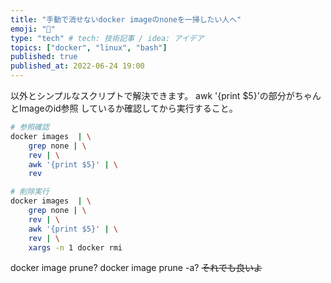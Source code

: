 ```yaml
---
title: "手動で消せないdocker imageのnoneを一掃したい人へ"
emoji: "🐥"
type: "tech" # tech: 技術記事 / idea: アイデア
topics: ["docker", "linux", "bash"]
published: true
published_at: 2022-06-24 19:00 
---
```


以外とシンプルなスクリプトで解決できます。
awk '{print $5}'の部分がちゃんとImageのid参照
しているか確認してから実行すること。

```bash
# 参照確認
docker images  | \
    grep none | \
    rev | \
    awk '{print $5}' | \
    rev

# 削除実行
docker images  | \
    grep none | \
    rev | \
    awk '{print $5}' | \
    rev | \
    xargs -n 1 docker rmi
```

docker image prune?
docker image prune -a?
~~それでも良いよ~~
